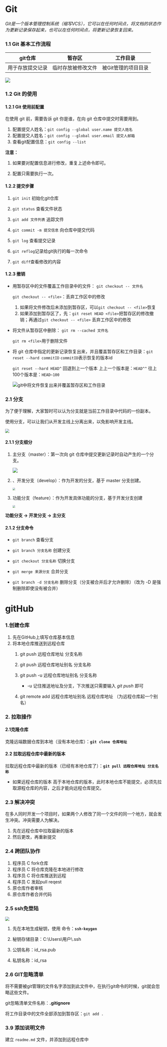 # Git

*Git是一个版本管理控制系统（缩写VCS），它可以在任何时间点，将文档的状态作为更新记录保存起来，也可以在任何时间点，将更新记录恢复回来。*

### 1.1 Git 基本工作流程

| git仓库          | 暂存区             | 工作目录            |
| ---------------- | ------------------ | ------------------- |
| 用于存放提交记录 | 临时存放被修改文件 | 被Git管理的项目目录 |

![](D:\md\imgs\git的工作流程.png)

### 1.2 Git 的使用

#### 1.2.1 Git 使用前配置

在使用 git 前，需要告诉 git 你是谁，在向 git 仓库中提交时需要用到。

1. 配置提交人姓名：`git config --global user.name 提交人姓名`
2. 配置提交人姓名：`git config --global user.email 提交人邮箱` 
3. 查看git配置信息：`git config --list`   

**注意：** 

1. 如果要对配置信息进行修改，重复上述命令即可。

2. 配置只需要执行一次。

#### 1.2.2 提交步骤

1. `git init` 初始化git仓库
2. `git status` 查看文件状态
3. `git add 文件列表` 追踪文件
4. `git commit -m 提交信息`  向仓库中提交代码
5. `git log` 查看提交记录

1. `git reflog`记录给git执行的每一次命令
2. `git diff`查看修改的内容

#### 1.2.3 撤销

- 用暂存区中的文件覆盖工作目录中的文件： `git checkout -- 文件名`

  `git checkout -- <file>`：丢弃工作区中的修改

  1. 如果将文件修改后未添加到暂存区，可以`git checkout -- <file>`恢复
  2. 如果添加到暂存区了，先：`git reset HEAD <file>`把暂存区的修改撤销；再通过`git checkout -- <file>` 丢弃工作区中的修改

  

- 将文件从暂存区中删除： `git rm --cached 文件名`

  `git rm <file>`用于删除文件

- 将 git 仓库中指定的更新记录恢复出来，并且覆盖暂存区和工作目录：`git reset --hard commitID` `commitID`表示恢复的版本id

  `git reset --hard HEAD^` 回退到上一个版本
  上上一个版本是：`HEAD^^`
  往上100个版本是：`HEAD~100` 

  ![git中将文件恢复出来并覆盖暂存区和工作目录](D:\md\imgs\git中将文件恢复出来并覆盖暂存区和工作目录.png)

### 2.1 分支

为了便于理解，大家暂时可以认为分支就是当前工作目录中代码的一份副本。

使用分支，可以让我们从开发主线上分离出来，以免影响开发主线。

<img src="D:\md\imgs\git中的分支.png" style="zoom: 80%;" />



#### 2.1.1 分支细分

1. 主分支（master）：第一次向 git 仓库中提交更新记录时自动产生的一个分支。

   ![](D:\md\imgs\git中的主分支.png)

2. 、开发分支（develop）：作为开发的分支，基于 master 分支创建。

   <img src="D:\md\imgs\git中的开发分支.png" style="zoom: 50%;" />

3. 功能分支（feature）：作为开发具体功能的分支，基于开发分支创建

   <img src="D:\md\imgs\git中的功能分支.png" style="zoom:50%;" />

 **功能分支 -> 开发分支 -> 主分支** 

#### 2.1.2 分支命令

- `git branch` 查看分支

- `git branch 分支名称` 创建分支

- `git checkout 分支名称` 切换分支

- `git merge 来源分支` 合并分支

- `git branch -d 分支名称` 删除分支（分支被合并后才允许删除）（改为 -D 是强制删除即使没有被合并）

# gitHub

### 1.创建仓库

1. 先在GitHub上填写仓库基本信息
2. 将本地仓库推送到远程仓库
   1. git push 远程仓库地址 分支名称
   2. git push 远程仓库地址别名 分支名称

   3. git push -u 远程仓库地址别名 分支名称

      - -u 记住推送地址及分支，下次推送只需要输入  *git push*  即可

   4. git remote add 远程仓库地址别名 远程仓库地址  （为远程仓库起一个别名）

### 2. 拉取操作

#### 2.1克隆仓库

克隆远端数据仓库到本地（没有本地仓库）：**`git clone 仓库地址`** 

#### 2.2 拉取远程仓库中最新的版本

拉取远程仓库中最新的版本（已经有本地仓库了）：**`git pull 远程仓库地址 分支名称`**

- 如果远程仓库的版本 高于本地仓库的版本，此时本地仓库不能提交，必须先拉取源程仓库的内容，之后才能向远程仓库提交。

### 2.3 解决冲突

在多人同时开发一个项目时，如果两个人修改了同一个文件的同一个地方，就会发生冲突。冲突需要人为解决。

1. 先在远程仓库中拉取最新的版本
2. 然后更改，再重新提交

### 2.4 跨团队协作

1. 程序员 C fork仓库
2. 程序员 C 将仓库克隆在本地进行修改
3. 程序员 C 将仓库推送到远程
4. 程序员 C 发起pull reqest
5. 原仓库作者审核
6. 原仓库作者合并代码

### 2.5 ssh免登陆

<img src="D:\md\imgs\git中ssh免登录.png" style="zoom:80%;" />

1. 先在本地生成秘钥，使用 命令：**`ssh-keygen`** 

2. 秘钥存储目录：C:\Users\用户\\.ssh

3. 公钥名称：id_rsa.pub

4. 私钥名称：id_rsa

### 2.6 GIT忽略清单

将不需要被git管理的文件名字添加到此文件中，在执行git命令的时候，git就会忽略这些文件。

git忽略清单文件名称：**.gitignore**

将工作目录中的文件全部添加到暂存区：`git add .` 

### 3.9 添加说明文件

建立 `readme.md`  文件，并添加到远程仓库中

